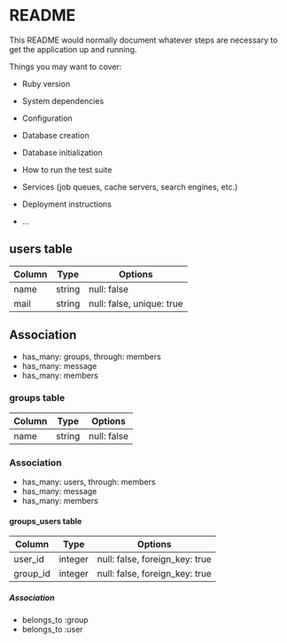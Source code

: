 # README

This README would normally document whatever steps are necessary to get the
application up and running.

Things you may want to cover:

* Ruby version

* System dependencies

* Configuration

* Database creation

* Database initialization

* How to run the test suite

* Services (job queues, cache servers, search engines, etc.)

* Deployment instructions

* ...


## users table
|Column|Type|Options|
|------|----|-------|
|name|string|null: false|
|mail|string|null: false, unique: true|

## Association
- has_many: groups, through: members
- has_many: message
- has_many: members


### groups table
|Column|Type|Options|
|------|----|-------|
|name|string|null: false|

### Association
- has_many: users, through: members
- has_many: message
- has_many: members


#### groups_users table
|Column|Type|Options|
|------|----|-------|
|user_id|integer|null: false, foreign_key: true|
|group_id|integer|null: false, foreign_key: true|

##### Association
- belongs_to :group
- belongs_to :user